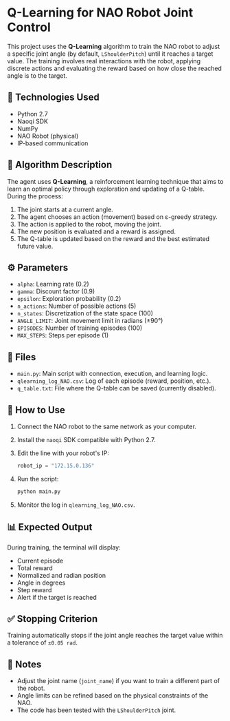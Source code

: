 
# Q-Learning for NAO Robot Joint Control

This project uses the **Q-Learning** algorithm to train the NAO robot to adjust a specific joint angle (by default, `LShoulderPitch`) until it reaches a target value. The training involves real interactions with the robot, applying discrete actions and evaluating the reward based on how close the reached angle is to the target.

## 🚀 Technologies Used

* Python 2.7
* Naoqi SDK
* NumPy
* NAO Robot (physical)
* IP-based communication

## 🧠 Algorithm Description

The agent uses **Q-Learning**, a reinforcement learning technique that aims to learn an optimal policy through exploration and updating of a Q-table.
During the process:

1. The joint starts at a current angle.
2. The agent chooses an action (movement) based on ε-greedy strategy.
3. The action is applied to the robot, moving the joint.
4. The new position is evaluated and a reward is assigned.
5. The Q-table is updated based on the reward and the best estimated future value.

## ⚙️ Parameters

* `alpha`: Learning rate (0.2)
* `gamma`: Discount factor (0.9)
* `epsilon`: Exploration probability (0.2)
* `n_actions`: Number of possible actions (5)
* `n_states`: Discretization of the state space (100)
* `ANGLE_LIMIT`: Joint movement limit in radians (±90°)
* `EPISODES`: Number of training episodes (100)
* `MAX_STEPS`: Steps per episode (1)

## 📁 Files

* `main.py`: Main script with connection, execution, and learning logic.
* `qlearning_log_NAO.csv`: Log of each episode (reward, position, etc.).
* `q_table.txt`: File where the Q-table can be saved (currently disabled).

## 📝 How to Use

1. Connect the NAO robot to the same network as your computer.

2. Install the `naoqi` SDK compatible with Python 2.7.

3. Edit the line with your robot's IP:

   ```python
   robot_ip = "172.15.0.136"
   ```

4. Run the script:

   ```bash
   python main.py
   ```

5. Monitor the log in `qlearning_log_NAO.csv`.

## 📊 Expected Output

During training, the terminal will display:

* Current episode
* Total reward
* Normalized and radian position
* Angle in degrees
* Step reward
* Alert if the target is reached

## ✅ Stopping Criterion

Training automatically stops if the joint angle reaches the target value within a tolerance of `±0.05 rad`.

## 📌 Notes

* Adjust the joint name (`joint_name`) if you want to train a different part of the robot.
* Angle limits can be refined based on the physical constraints of the NAO.
* The code has been tested with the `LShoulderPitch` joint.


